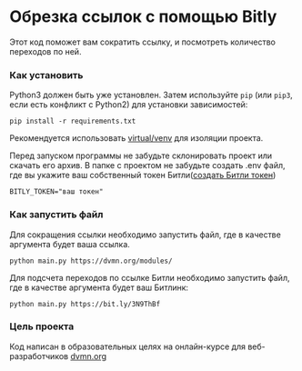 # Обрезка ссылок с помощью Bitly

Этот код поможет вам сократить ссылку, и посмотреть количество переходов по ней.

### Как установить

Python3 должен быть уже установлен.
Затем используйте `pip` (или `pip3`, если есть конфликт с Python2) для установки зависимостей:
```
pip install -r requirements.txt
```

Рекомендуется использовать [virtual/venv](https://docs.python.org/3/library/venv.html) для изоляции проекта.

Перед запуском программы не забудьте склонировать проект или скачать его архив. В папке с проектом не забудьте создать .env файл, где вы укажите ваш собственный токен Битли([создать Битли токен](https://bitly.com/pages/home))
```
BITLY_TOKEN="ваш токен"
```

### Как запустить файл

Для сокращения ссылки необходимо запустить файл, где в качестве аргумента будет ваша ссылка.
```
python main.py https://dvmn.org/modules/
```
Для подсчета переходов по ссылке Битли необходимо запустить файл, где в качестве аргумента будет ваш Битлинк:
```
python main.py https://bit.ly/3N9ThBf
```

### Цель проекта

Код написан в образовательных целях на онлайн-курсе для веб-разработчиков [dvmn.org](https://dvmn.org)
